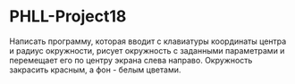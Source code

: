 # PHLL-Project18

Написать программу, которая вводит с клавиатуры координаты центра и радиус окружности, рисует окружность с заданными параметрами и перемещает его по центру экрана слева направо.
Окружность закрасить красным, а фон - белым цветами.
